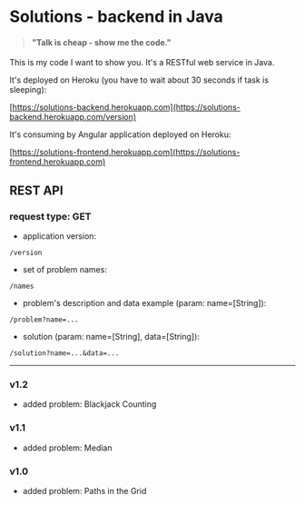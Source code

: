 # Solutions - backend in Java
>#### "Talk is cheap - show me the code."

This is my code I want to show you.
It's a RESTful web service in Java. 

It's deployed on Heroku (you have to wait about 30 seconds if task is sleeping):
 
[https://solutions-backend.herokuapp.com](https://solutions-backend.herokuapp.com/version)

It's consuming by Angular application deployed on Heroku:

[https://solutions-frontend.herokuapp.com](https://solutions-frontend.herokuapp.com)

## REST API

### request type: GET

* application version:

`/version` 

* set of problem names:

`/names`

* problem's description and data example (param: name=[String]):

`/problem?name=...`

* solution (param: name=[String], data=[String]):

`/solution?name=...&data=...`

---

### v1.2

- added problem: Blackjack Counting

### v1.1

- added problem: Median

### v1.0

- added problem: Paths in the Grid
